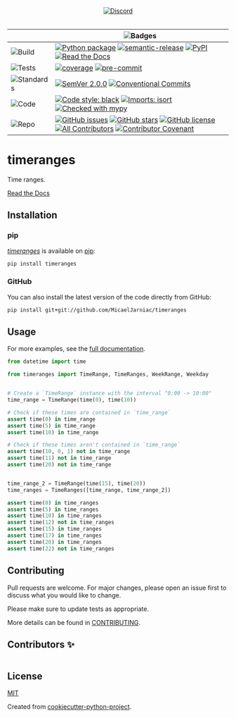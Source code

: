 <div align="center">

  [![Discord][badge-chat]][chat]
  <br>
  <br>

  | | ![Badges][label-badges] |
  |--|--|
  | ![Build][label-build] | [![Python package][badge-actions]][actions] [![semantic-release][badge-semantic-release]][semantic-release] [![PyPI][badge-pypi]][pypi] [![Read the Docs][badge-docs]][docs] |
  | ![Tests][label-tests] | [![coverage][badge-coverage]][coverage] [![pre-commit][badge-pre-commit]][pre-commit] |
  | ![Standards][label-standards] | [![SemVer 2.0.0][badge-semver]][semver] [![Conventional Commits][badge-conventional-commits]][conventional-commits] |
  | ![Code][label-code] | [![Code style: black][badge-black]][Black] [![Imports: isort][badge-isort]][isort] [![Checked with mypy][badge-mypy]][mypy] |
  | ![Repo][label-repo] | [![GitHub issues][badge-issues]][issues] [![GitHub stars][badge-stars]][stars] [![GitHub license][badge-license]][license] [![All Contributors][badge-all-contributors]][contributors] [![Contributor Covenant][badge-code-of-conduct]][code-of-conduct] |
</div>

<!-- Badges -->
[badge-chat]: https://img.shields.io/discord/269146666441900032?label=chat&logo=discord&style=flat-square
[chat]: https://discord.gg/6Q5XW5H

<!-- Labels -->
[label-badges]: https://img.shields.io/badge/%F0%9F%94%96-badges-purple?style=for-the-badge
[label-build]: https://img.shields.io/badge/%F0%9F%94%A7-build-darkblue?style=flat-square
[label-tests]: https://img.shields.io/badge/%F0%9F%A7%AA-tests-darkblue?style=flat-square
[label-standards]: https://img.shields.io/badge/%F0%9F%93%91-standards-darkblue?style=flat-square
[label-code]: https://img.shields.io/badge/%F0%9F%92%BB-code-darkblue?style=flat-square
[label-repo]: https://img.shields.io/badge/%F0%9F%93%81-repo-darkblue?style=flat-square

<!-- Build -->
[badge-actions]: https://img.shields.io/github/workflow/status/MicaelJarniac/timeranges/Python%20package/main?style=flat-square
[actions]: https://github.com/MicaelJarniac/timeranges/actions
[badge-semantic-release]: https://img.shields.io/badge/%20%20%F0%9F%93%A6%F0%9F%9A%80-semantic--release-e10079?style=flat-square
[semantic-release]: https://github.com/semantic-release/semantic-release
[badge-pypi]: https://img.shields.io/pypi/v/timeranges?style=flat-square
[pypi]: https://pypi.org/project/timeranges
[badge-docs]: https://img.shields.io/readthedocs/timeranges?style=flat-square
[docs]: https://timeranges.readthedocs.io

<!-- Tests -->
[badge-coverage]: https://img.shields.io/codecov/c/gh/MicaelJarniac/timeranges?logo=codecov&style=flat-square&token=yqKa1DPwPC
[coverage]: https://codecov.io/gh/MicaelJarniac/timeranges
[badge-pre-commit]: https://img.shields.io/badge/pre--commit-enabled-brightgreen?style=flat-square&logo=pre-commit&logoColor=white
[pre-commit]: https://github.com/pre-commit/pre-commit

<!-- Standards -->
[badge-semver]: https://img.shields.io/badge/SemVer-2.0.0-blue?style=flat-square&logo=semver
[semver]: https://semver.org/spec/v2.0.0.html
[badge-conventional-commits]: https://img.shields.io/badge/Conventional%20Commits-1.0.0-yellow?style=flat-square
[conventional-commits]: https://conventionalcommits.org

<!-- Code -->
[badge-black]: https://img.shields.io/badge/code%20style-black-black?style=flat-square
[Black]: https://github.com/psf/black
[badge-isort]: https://img.shields.io/badge/imports-isort-%231674b1?style=flat-square&labelColor=ef8336
[isort]: https://pycqa.github.io/isort
[badge-mypy]: https://img.shields.io/badge/mypy-checked-2A6DB2?style=flat-square
[mypy]: http://mypy-lang.org

<!-- Repo -->
[badge-issues]: https://img.shields.io/github/issues/MicaelJarniac/timeranges?style=flat-square
[issues]: https://github.com/MicaelJarniac/timeranges/issues
[badge-stars]: https://img.shields.io/github/stars/MicaelJarniac/timeranges?style=flat-square
[stars]: https://github.com/MicaelJarniac/timeranges/stargazers
[badge-license]: https://img.shields.io/github/license/MicaelJarniac/timeranges?style=flat-square
[license]: https://github.com/MicaelJarniac/timeranges/blob/main/LICENSE
<!-- ALL-CONTRIBUTORS-BADGE:START - Do not remove or modify this section -->
[badge-all-contributors]: https://img.shields.io/badge/all_contributors-0-orange.svg?style=flat-square
<!-- ALL-CONTRIBUTORS-BADGE:END -->
[contributors]: #Contributors-✨
[badge-code-of-conduct]: https://img.shields.io/badge/Contributor%20Covenant-2.1-4baaaa?style=flat-square
[code-of-conduct]: CODE_OF_CONDUCT.md
<!---->

# timeranges
Time ranges.

[Read the Docs][docs]

## Installation

### pip
[*timeranges*][pypi] is available on [pip](https://pip.pypa.io/en/stable/):

```bash
pip install timeranges
```

### GitHub
You can also install the latest version of the code directly from GitHub:
```bash
pip install git+git://github.com/MicaelJarniac/timeranges
```

## Usage
For more examples, see the [full documentation][docs].

```python
from datetime import time

from timeranges import TimeRange, TimeRanges, WeekRange, Weekday


# Create a `TimeRange` instance with the interval "0:00 -> 10:00"
time_range = TimeRange(time(0), time(10))

# Check if these times are contained in `time_range`
assert time(0) in time_range
assert time(5) in time_range
assert time(10) in time_range

# Check if these times aren't contained in `time_range`
assert time(10, 0, 1) not in time_range
assert time(11) not in time_range
assert time(20) not in time_range


time_range_2 = TimeRange(time(15), time(20))
time_ranges = TimeRanges([time_range, time_range_2])

assert time(0) in time_ranges
assert time(5) in time_ranges
assert time(10) in time_ranges
assert time(12) not in time_ranges
assert time(15) in time_ranges
assert time(17) in time_ranges
assert time(20) in time_ranges
assert time(22) not in time_ranges
```

## Contributing
Pull requests are welcome. For major changes, please open an issue first to discuss what you would like to change.

Please make sure to update tests as appropriate.

More details can be found in [CONTRIBUTING](CONTRIBUTING.md).

## Contributors ✨
<!-- ALL-CONTRIBUTORS-LIST:START - Do not remove or modify this section -->
<!-- prettier-ignore-start -->
<!-- markdownlint-disable -->
<table>
</table>

<!-- markdownlint-restore -->
<!-- prettier-ignore-end -->

<!-- ALL-CONTRIBUTORS-LIST:END -->

## License
[MIT](LICENSE)

Created from [cookiecutter-python-project](https://github.com/MicaelJarniac/cookiecutter-python-project).
